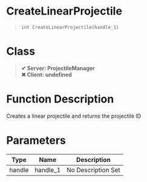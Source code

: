 # CreateLinearProjectile
> `int CreateLinearProjectile(handle_1)`
# Class
> __✔ Server: ProjectileManager__  
> __✖ Client: undefined__  
# Function Description
Creates a linear projectile and returns the projectile ID
# Parameters
Type|Name|Description
--|--|--
handle|handle_1|No Description Set
